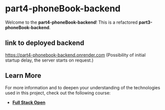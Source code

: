 # part4-phoneBook-backend

Welcome to the **part4-phoneBook-backend**! This is a refactored **part3-phoneBook-backend**.

## link to deployed backend
https://part4-phonebook-backend.onrender.com
(Possibility of initial startup delay, the server starts on request.)
## Learn More

For more information and to deepen your understanding of the technologies used in this project, check out the following course:

- **[Full Stack Open](https://fullstackopen.com/en)**
